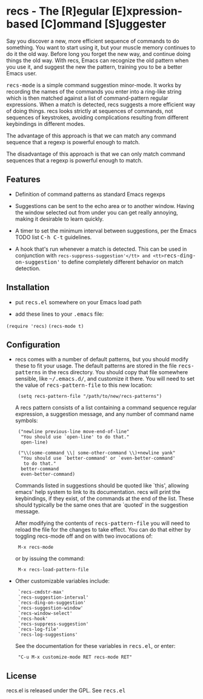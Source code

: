 # recs - The [R]egular [E]xpression-based [C]ommand [S]uggester

Say you discover a new, more efficient sequence of commands to do
something.  You want to start using it, but your muscle memory
continues to do it the old way.  Before long you forget the new
way, and continue doing things the old way.  With recs, Emacs can
recognize the old pattern when you use it, and suggest the new the
pattern, training you to be a better Emacs user.

<tt>recs-mode</tt> is a simple command suggestion minor-mode.  It
works by recording the names of the commands you enter into a
ring-like string which is then matched against a list of
command-pattern regular expressions.  When a match is detected, recs
suggests a more efficient way of doing things.  recs looks strictly at
sequences of commands, not sequences of keystrokes, avoiding
complications resulting from different keybindings in different modes.

The advantage of this approach is that we can match any command
sequence that a regexp is powerful enough to match.

The disadvantage of this approach is that we can only match command
sequences that a regexp is powerful enough to match.

## Features

 - Definition of command patterns as standard Emacs regexps

 - Suggestions can be sent to the echo area or to another window.
   Having the window selected out from under you can get really
   annoying, making it desirable to learn quickly.

 - A timer to set the minimum interval between suggestions, per the
   Emacs TODO list <tt>C-h C-t</tt> guidelines.

 - A hook that's run whenever a match is detected. This can be used in
   conjunction with <tt>`recs-suppress-suggestion'</tt> and
   <tt>`recs-ding-on-suggestion'</tt> to define completely different
   behavior on match detection.

## Installation

 - put <tt>recs.el</tt> somewhere on your Emacs load path

 - add these lines to your <tt>.emacs</tt> file:

`(require 'recs)`
`(recs-mode t)`


## Configuration

 - recs comes with a number of default patterns, but you should modify
   these to fit your usage.  The default patterns are stored in the
   file <tt>recs-patterns</tt> in the recs directory.  You should copy
   that file somewhere sensible, like <tt>~/.emacs.d/</tt>, and
   customize it there.  You will need to set the value of
   <tt>recs-pattern-file</tt> to this new location:

        (setq recs-pattern-file "/path/to/new/recs-patterns")

   A recs pattern consists of a list containing a command sequence
   regular expression, a suggestion message, and any number of command
   name symbols:

        ("newline previous-line move-end-of-line"
         "You should use `open-line' to do that."
         open-line)

        ("\\(some-command \\| some-other-command \\)+newline yank"
         "You should use `better-command' or `even-better-command'
          to do that."
         better-command
         even-better-command)

   Commands listed in suggestions should be quoted like \`this',
   allowing emacs' help system to link to its documentation.  recs
   will print the keybindings, if they exist, of the commands at the
   end of the list.  These should typically be the same ones that are
   \`quoted' in the suggestion message.

   After modifying the contents of <tt>recs-pattern-file</tt> you will
   need to reload the file for the changes to take effect.  You can do
   that either by toggling recs-mode off and on with two invocations
   of:

        M-x recs-mode

   or by issuing the command:

        M-x recs-load-pattern-file


 - Other customizable variables include:

        `recs-cmdstr-max'
        `recs-suggestion-interval'
        `recs-ding-on-suggestion'
        `recs-suggestion-window'
        `recs-window-select'
        `recs-hook'
        `recs-suppress-suggestion'
        `recs-log-file'
        `recs-log-suggestions'

   See the documentation for these variables in <tt>recs.el</tt>, or
   enter:

        "C-u M-x customize-mode RET recs-mode RET"

## License

recs.el is released under the GPL. See <tt>recs.el</tt>
